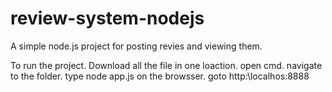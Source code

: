 # review-system-nodejs
A simple node.js project for posting revies and viewing them.

To run the project. Download all the file in one loaction.
open cmd.
navigate to the folder.
type node app.js
on the browsser. goto http:\\localhos:8888

